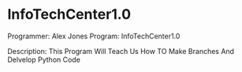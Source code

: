 # InfoTechCenter1.0

Programmer: Alex Jones
Program: InfoTechCenter1.0

Description: 	This Program Will Teach Us How TO Make Branches And Delvelop Python Code
